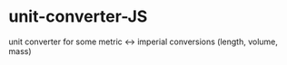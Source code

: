 # unit-converter-JS
unit converter for some metric &lt;-> imperial conversions (length, volume, mass)
